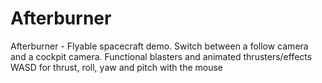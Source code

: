 # Afterburner
Afterburner - Flyable  spacecraft demo. Switch between a follow camera and a cockpit camera. Functional blasters and animated thrusters/effects
WASD for thrust, roll, yaw and pitch with the mouse
